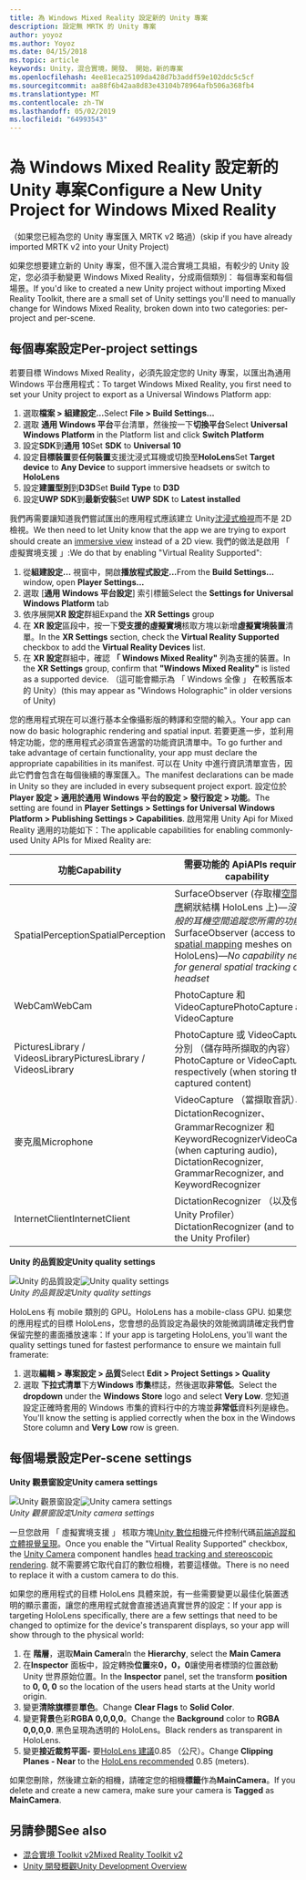 ```yaml
---
title: 為 Windows Mixed Reality 設定新的 Unity 專案
description: 設定無 MRTK 的 Unity 專案
author: yoyoz
ms.author: Yoyoz
ms.date: 04/15/2018
ms.topic: article
keywords: Unity，混合實境，開發、 開始，新的專案
ms.openlocfilehash: 4ee81eca25109da428d7b3addf59e102ddc5c5cf
ms.sourcegitcommit: aa88f6b42aa8d83e43104b78964afb506a368fb4
ms.translationtype: MT
ms.contentlocale: zh-TW
ms.lasthandoff: 05/02/2019
ms.locfileid: "64993543"
---
```

# <a name="configure-a-new-unity-project-for-windows-mixed-reality"></a><span data-ttu-id="ace8d-104">為 Windows Mixed Reality 設定新的 Unity 專案</span><span class="sxs-lookup"><span data-stu-id="ace8d-104">Configure a New Unity Project for Windows Mixed Reality</span></span> 

<span data-ttu-id="ace8d-105">（如果您已經為您的 Unity 專案匯入 MRTK v2 略過）</span><span class="sxs-lookup"><span data-stu-id="ace8d-105">(skip if you have already imported MRTK v2 into your Unity Project)</span></span>

<span data-ttu-id="ace8d-106">如果您想要建立新的 Unity 專案，但不匯入混合實境工具組，有較少的 Unity 設定，您必須手動變更 Windows Mixed Reality，分成兩個類別： 每個專案和每個場景。</span><span class="sxs-lookup"><span data-stu-id="ace8d-106">If you'd like to created a new Unity project without importing Mixed Reality Toolkit, there are a small set of Unity settings you'll need to manually change for Windows Mixed Reality, broken down into two categories: per-project and per-scene.</span></span>

## <a name="per-project-settings"></a><span data-ttu-id="ace8d-107">每個專案設定</span><span class="sxs-lookup"><span data-stu-id="ace8d-107">Per-project settings</span></span>

<span data-ttu-id="ace8d-108">若要目標 Windows Mixed Reality，必須先設定您的 Unity 專案，以匯出為通用 Windows 平台應用程式：</span><span class="sxs-lookup"><span data-stu-id="ace8d-108">To target Windows Mixed Reality, you first need to set your Unity project to export as a Universal Windows Platform app:</span></span>
1. <span data-ttu-id="ace8d-109">選取**檔案 > 組建設定...**</span><span class="sxs-lookup"><span data-stu-id="ace8d-109">Select **File > Build Settings...**</span></span>
2. <span data-ttu-id="ace8d-110">選取 **通用 Windows 平台**平台清單，然後按一下**切換平台**</span><span class="sxs-lookup"><span data-stu-id="ace8d-110">Select **Universal Windows Platform** in the Platform list and click **Switch Platform**</span></span>
3. <span data-ttu-id="ace8d-111">設定**SDK**到**通用 10**</span><span class="sxs-lookup"><span data-stu-id="ace8d-111">Set **SDK** to **Universal 10**</span></span>
4. <span data-ttu-id="ace8d-112">設定**目標裝置**要**任何裝置**支援沈浸式耳機或切換至**HoloLens**</span><span class="sxs-lookup"><span data-stu-id="ace8d-112">Set **Target device** to **Any Device** to support immersive headsets or switch to **HoloLens**</span></span>
5. <span data-ttu-id="ace8d-113">設定**建置型別**到**D3D**</span><span class="sxs-lookup"><span data-stu-id="ace8d-113">Set **Build Type** to **D3D**</span></span>
6. <span data-ttu-id="ace8d-114">設定**UWP SDK**到**最新安裝**</span><span class="sxs-lookup"><span data-stu-id="ace8d-114">Set **UWP SDK** to **Latest installed**</span></span>

<span data-ttu-id="ace8d-115">我們再需要讓知道我們嘗試匯出的應用程式應該建立 Unity[沈浸式檢視](app-views.md)而不是 2D 檢視。</span><span class="sxs-lookup"><span data-stu-id="ace8d-115">We then need to let Unity know that the app we are trying to export should create an [immersive view](app-views.md) instead of a 2D view.</span></span> <span data-ttu-id="ace8d-116">我們的做法是啟用 「 虛擬實境支援 」:</span><span class="sxs-lookup"><span data-stu-id="ace8d-116">We do that by enabling "Virtual Reality Supported":</span></span>
1. <span data-ttu-id="ace8d-117">從**組建設定...** 視窗中，開啟**播放程式設定...**</span><span class="sxs-lookup"><span data-stu-id="ace8d-117">From the **Build Settings...** window, open **Player Settings...**</span></span>
2. <span data-ttu-id="ace8d-118">選取 [**通用 Windows 平台設定**] 索引標籤</span><span class="sxs-lookup"><span data-stu-id="ace8d-118">Select the **Settings for Universal Windows Platform** tab</span></span>
3. <span data-ttu-id="ace8d-119">依序展開**XR 設定**群組</span><span class="sxs-lookup"><span data-stu-id="ace8d-119">Expand the **XR Settings** group</span></span>
4. <span data-ttu-id="ace8d-120">在  **XR 設定**區段中，按一下**受支援的虛擬實境**核取方塊以新增**虛擬實境裝置**清單。</span><span class="sxs-lookup"><span data-stu-id="ace8d-120">In the **XR Settings** section, check the **Virtual Reality Supported** checkbox to add the **Virtual Reality Devices** list.</span></span>
5. <span data-ttu-id="ace8d-121">在  **XR 設定**群組中，確認 **「 Windows Mixed Reality"** 列為支援的裝置。</span><span class="sxs-lookup"><span data-stu-id="ace8d-121">In the **XR Settings** group, confirm that **"Windows Mixed Reality"** is listed as a supported device.</span></span> <span data-ttu-id="ace8d-122">（這可能會顯示為 「 Windows 全像 」 在較舊版本的 Unity）</span><span class="sxs-lookup"><span data-stu-id="ace8d-122">(this may appear as "Windows Holographic" in older versions of Unity)</span></span>

<span data-ttu-id="ace8d-123">您的應用程式現在可以進行基本全像攝影版的轉譯和空間的輸入。</span><span class="sxs-lookup"><span data-stu-id="ace8d-123">Your app can now do basic holographic rendering and spatial input.</span></span> <span data-ttu-id="ace8d-124">若要更進一步，並利用特定功能，您的應用程式必須宣告適當的功能資訊清單中。</span><span class="sxs-lookup"><span data-stu-id="ace8d-124">To go further and take advantage of certain functionality, your app must declare the appropriate capabilities in its manifest.</span></span> <span data-ttu-id="ace8d-125">可以在 Unity 中進行資訊清單宣告，因此它們會包含在每個後續的專案匯入。</span><span class="sxs-lookup"><span data-stu-id="ace8d-125">The manifest declarations can be made in Unity so they are included in every subsequent project export.</span></span> <span data-ttu-id="ace8d-126">設定位於**Player 設定 > 適用於通用 Windows 平台的設定 > 發行設定 > 功能**。</span><span class="sxs-lookup"><span data-stu-id="ace8d-126">The setting are found in **Player Settings > Settings for Universal Windows Platform > Publishing Settings > Capabilities**.</span></span> <span data-ttu-id="ace8d-127">啟用常用 Unity Api for Mixed Reality 適用的功能如下：</span><span class="sxs-lookup"><span data-stu-id="ace8d-127">The applicable capabilities for enabling commonly-used Unity APIs for Mixed Reality are:</span></span>

|  <span data-ttu-id="ace8d-128">功能</span><span class="sxs-lookup"><span data-stu-id="ace8d-128">Capability</span></span>  |  <span data-ttu-id="ace8d-129">需要功能的 Api</span><span class="sxs-lookup"><span data-stu-id="ace8d-129">APIs requiring capability</span></span> | 
|----------|----------|
|  <span data-ttu-id="ace8d-130">SpatialPerception</span><span class="sxs-lookup"><span data-stu-id="ace8d-130">SpatialPerception</span></span>  |  <span data-ttu-id="ace8d-131">SurfaceObserver (存取權[空間的對應](spatial-mapping.md)網狀結構 HoloLens 上)&mdash;*沒有一般的耳機空間追蹤您所需的功能*</span><span class="sxs-lookup"><span data-stu-id="ace8d-131">SurfaceObserver (access to [spatial mapping](spatial-mapping.md) meshes on HoloLens)&mdash;*No capability needed for general spatial tracking of the headset*</span></span> | 
|  <span data-ttu-id="ace8d-132">WebCam</span><span class="sxs-lookup"><span data-stu-id="ace8d-132">WebCam</span></span>  |  <span data-ttu-id="ace8d-133">PhotoCapture 和 VideoCapture</span><span class="sxs-lookup"><span data-stu-id="ace8d-133">PhotoCapture and VideoCapture</span></span> | 
|  <span data-ttu-id="ace8d-134">PicturesLibrary / VideosLibrary</span><span class="sxs-lookup"><span data-stu-id="ace8d-134">PicturesLibrary / VideosLibrary</span></span>  |  <span data-ttu-id="ace8d-135">PhotoCapture 或 VideoCapture，分別 （儲存時所擷取的內容）</span><span class="sxs-lookup"><span data-stu-id="ace8d-135">PhotoCapture or VideoCapture, respectively (when storing the captured content)</span></span> | 
|  <span data-ttu-id="ace8d-136">麥克風</span><span class="sxs-lookup"><span data-stu-id="ace8d-136">Microphone</span></span>  |  <span data-ttu-id="ace8d-137">VideoCapture （當擷取音訊）、 DictationRecognizer、 GrammarRecognizer 和 KeywordRecognizer</span><span class="sxs-lookup"><span data-stu-id="ace8d-137">VideoCapture (when capturing audio), DictationRecognizer, GrammarRecognizer, and KeywordRecognizer</span></span> | 
|  <span data-ttu-id="ace8d-138">InternetClient</span><span class="sxs-lookup"><span data-stu-id="ace8d-138">InternetClient</span></span>  |  <span data-ttu-id="ace8d-139">DictationRecognizer （以及使用 Unity Profiler）</span><span class="sxs-lookup"><span data-stu-id="ace8d-139">DictationRecognizer (and to use the Unity Profiler)</span></span> | 

<span data-ttu-id="ace8d-140">**Unity 的品質設定**</span><span class="sxs-lookup"><span data-stu-id="ace8d-140">**Unity quality settings**</span></span>

<span data-ttu-id="ace8d-141">![Unity 的品質設定](images/unityqualitysettings-350px.png)</span><span class="sxs-lookup"><span data-stu-id="ace8d-141">![Unity quality settings](images/unityqualitysettings-350px.png)</span></span><br>
<span data-ttu-id="ace8d-142">*Unity 的品質設定*</span><span class="sxs-lookup"><span data-stu-id="ace8d-142">*Unity quality settings*</span></span>

<span data-ttu-id="ace8d-143">HoloLens 有 mobile 類別的 GPU。</span><span class="sxs-lookup"><span data-stu-id="ace8d-143">HoloLens has a mobile-class GPU.</span></span> <span data-ttu-id="ace8d-144">如果您的應用程式的目標 HoloLens，您會想的品質設定為最快的效能微調請確定我們會保留完整的畫面播放速率：</span><span class="sxs-lookup"><span data-stu-id="ace8d-144">If your app is targeting HoloLens, you'll want the quality settings tuned for fastest performance to ensure we maintain full framerate:</span></span>
1. <span data-ttu-id="ace8d-145">選取**編輯 > 專案設定 > 品質**</span><span class="sxs-lookup"><span data-stu-id="ace8d-145">Select **Edit > Project Settings > Quality**</span></span>
2. <span data-ttu-id="ace8d-146">選取 **下拉式清單**下方**Windows 市集**標誌，然後選取**非常低**。</span><span class="sxs-lookup"><span data-stu-id="ace8d-146">Select the **dropdown** under the **Windows Store** logo and select **Very Low**.</span></span> <span data-ttu-id="ace8d-147">您知道設定正確時套用的 Windows 市集的資料行中的方塊並**非常低**資料列是綠色。</span><span class="sxs-lookup"><span data-stu-id="ace8d-147">You'll know the setting is applied correctly when the box in the Windows Store column and **Very Low** row is green.</span></span>

## <a name="per-scene-settings"></a><span data-ttu-id="ace8d-148">每個場景設定</span><span class="sxs-lookup"><span data-stu-id="ace8d-148">Per-scene settings</span></span>

<span data-ttu-id="ace8d-149">**Unity 觀景窗設定**</span><span class="sxs-lookup"><span data-stu-id="ace8d-149">**Unity camera settings**</span></span>

<span data-ttu-id="ace8d-150">![Unity 觀景窗設定](images/Unitycamerasettings.png)</span><span class="sxs-lookup"><span data-stu-id="ace8d-150">![Unity camera settings](images/Unitycamerasettings.png)</span></span><br>
<span data-ttu-id="ace8d-151">*Unity 觀景窗設定*</span><span class="sxs-lookup"><span data-stu-id="ace8d-151">*Unity camera settings*</span></span>

<span data-ttu-id="ace8d-152">一旦您啟用 「 虛擬實境支援 」 核取方塊[Unity 數位相機](camera-in-unity.md)元件控制代碼[前端追蹤和立體視覺呈現](rendering.md)。</span><span class="sxs-lookup"><span data-stu-id="ace8d-152">Once you enable the "Virtual Reality Supported" checkbox, the [Unity Camera](camera-in-unity.md) component handles [head tracking and stereoscopic rendering](rendering.md).</span></span> <span data-ttu-id="ace8d-153">就不需要將它取代自訂的數位相機，若要這樣做。</span><span class="sxs-lookup"><span data-stu-id="ace8d-153">There is no need to replace it with a custom camera to do this.</span></span>

<span data-ttu-id="ace8d-154">如果您的應用程式的目標 HoloLens 具體來說，有一些需要變更以最佳化裝置透明的顯示畫面，讓您的應用程式就會直接透過真實世界的設定：</span><span class="sxs-lookup"><span data-stu-id="ace8d-154">If your app is targeting HoloLens specifically, there are a few settings that need to be changed to optimize for the device's transparent displays, so your app will show through to the physical world:</span></span>
1. <span data-ttu-id="ace8d-155">在 **階層**，選取**Main Camera**</span><span class="sxs-lookup"><span data-stu-id="ace8d-155">In the **Hierarchy**, select the **Main Camera**</span></span>
2. <span data-ttu-id="ace8d-156">在**Inspector**  面板中，設定轉換**位置**來**0，0，0**讓使用者標頭的位置啟動 Unity 世界原始位置。</span><span class="sxs-lookup"><span data-stu-id="ace8d-156">In the **Inspector** panel, set the transform **position** to **0, 0, 0** so the location of the users head starts at the Unity world origin.</span></span>
3. <span data-ttu-id="ace8d-157">變更**清除旗標**要**單色**。</span><span class="sxs-lookup"><span data-stu-id="ace8d-157">Change **Clear Flags** to **Solid Color**.</span></span>
4. <span data-ttu-id="ace8d-158">變更**背景**色彩**RGBA 0,0,0,0**。</span><span class="sxs-lookup"><span data-stu-id="ace8d-158">Change the **Background** color to **RGBA 0,0,0,0**.</span></span> <span data-ttu-id="ace8d-159">黑色呈現為透明的 HoloLens。</span><span class="sxs-lookup"><span data-stu-id="ace8d-159">Black renders as transparent in HoloLens.</span></span>
5. <span data-ttu-id="ace8d-160">變更**接近裁剪平面-** 要[HoloLens 建議](camera-in-unity.md#clip-planes)0.85 （公尺）。</span><span class="sxs-lookup"><span data-stu-id="ace8d-160">Change **Clipping Planes - Near** to the [HoloLens recommended](camera-in-unity.md#clip-planes) 0.85 (meters).</span></span>

<span data-ttu-id="ace8d-161">如果您刪除，然後建立新的相機，請確定您的相機**標籤**作為**MainCamera**。</span><span class="sxs-lookup"><span data-stu-id="ace8d-161">If you delete and create a new camera, make sure your camera is **Tagged** as **MainCamera**.</span></span>


## <a name="see-also"></a><span data-ttu-id="ace8d-162">另請參閱</span><span class="sxs-lookup"><span data-stu-id="ace8d-162">See also</span></span>
* [<span data-ttu-id="ace8d-163">混合實境 Toolkit v2</span><span class="sxs-lookup"><span data-stu-id="ace8d-163">Mixed Reality Toolkit v2</span></span>](mrtk-getting-started.md)
* [<span data-ttu-id="ace8d-164">Unity 開發概觀</span><span class="sxs-lookup"><span data-stu-id="ace8d-164">Unity Development Overview</span></span>](unity-development-overview.md)
